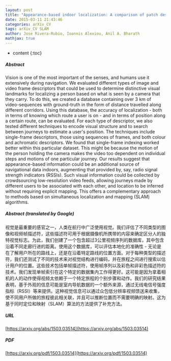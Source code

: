 ```yaml
---
layout: post
title: "Appearance-based indoor localization: A comparison of patch descriptor performance"
date: 2015-03-11 21:43:46
categories: arXiv_CV
tags: arXiv_CV SLAM
author: Jose Rivera-Rubio, Ioannis Alexiou, Anil A. Bharath
mathjax: true
---
```


* content
{:toc}

##### Abstract
Vision is one of the most important of the senses, and humans use it extensively during navigation. We evaluated different types of image and video frame descriptors that could be used to determine distinctive visual landmarks for localizing a person based on what is seen by a camera that they carry. To do this, we created a database containing over 3 km of video-sequences with ground-truth in the form of distance travelled along different corridors. Using this database, the accuracy of localization - both in terms of knowing which route a user is on - and in terms of position along a certain route, can be evaluated. For each type of descriptor, we also tested different techniques to encode visual structure and to search between journeys to estimate a user's position. The techniques include single-frame descriptors, those using sequences of frames, and both colour and achromatic descriptors. We found that single-frame indexing worked better within this particular dataset. This might be because the motion of the person holding the camera makes the video too dependent on individual steps and motions of one particular journey. Our results suggest that appearance-based information could be an additional source of navigational data indoors, augmenting that provided by, say, radio signal strength indicators (RSSIs). Such visual information could be collected by crowdsourcing low-resolution video feeds, allowing journeys made by different users to be associated with each other, and location to be inferred without requiring explicit mapping. This offers a complementary approach to methods based on simultaneous localization and mapping (SLAM) algorithms.

##### Abstract (translated by Google)
视觉是最重要的感官之一，人类在航行中广泛使用视觉。我们评估了不同类型的图像和视频帧描述符，这些描述符可用于根据摄像机所携带的内容来确定区分人的独特视觉标志。为此，我们创建了一个包含超过3公里视频序列的数据库，其中包含沿着不同走廊行进的距离。使用这个数据库，可以评估本地化的准确性 - 无论是在了解用户所在的路线上，还是在沿着特定路线的位置方面。对于每种类型的描述符，我们还测试了不同的技术来对视觉结构进行编码，并在旅程之间进行搜索以估计用户的位置。这些技术包括单帧描述符，使用帧序列以及彩色和非彩色描述符的技术。我们发现单帧索引在这个特定的数据集内工作得更好。这可能是因为拿着相机的人的动作使得视频太依赖于一个特定旅程的个别步骤和动作。我们的研究结果表明，基于外观的信息可能是室内导航数据的一个额外来源，通过无线电信号强度指标（RSSI）等来提供。这种视觉信息可以通过众包低分辨率视频馈送来收集，使不同用户所做的旅程彼此相关联，并且可以推断位置而不需要明确的映射。这为基于同时定位和映射（SLAM）算法的方法提供了补充方法。

##### URL
[https://arxiv.org/abs/1503.03514](https://arxiv.org/abs/1503.03514)

##### PDF
[https://arxiv.org/pdf/1503.03514](https://arxiv.org/pdf/1503.03514)

